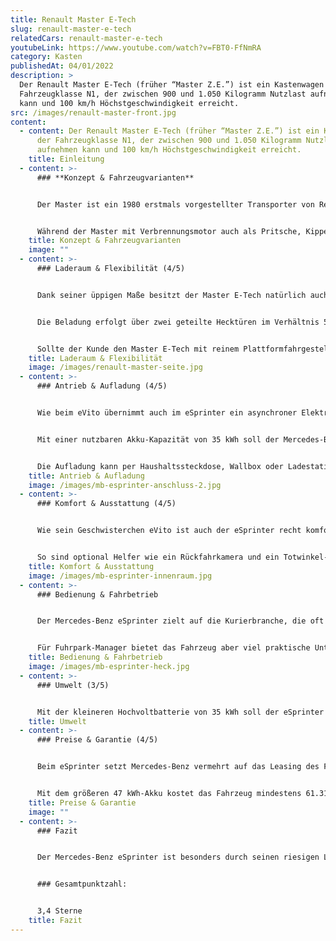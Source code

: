 ```yaml
---
title: Renault Master E-Tech
slug: renault-master-e-tech
relatedCars: renault-master-e-tech
youtubeLink: https://www.youtube.com/watch?v=FBT0-FfNmRA
category: Kasten
publishedAt: 04/01/2022
description: >
  Der Renault Master E-Tech (früher “Master Z.E.”) ist ein Kastenwagen der
  Fahrzeugklasse N1, der zwischen 900 und 1.050 Kilogramm Nutzlast aufnehmen
  kann und 100 km/h Höchstgeschwindigkeit erreicht.
src: /images/renault-master-front.jpg
content:
  - content: Der Renault Master E-Tech (früher “Master Z.E.”) ist ein Kastenwagen
      der Fahrzeugklasse N1, der zwischen 900 und 1.050 Kilogramm Nutzlast
      aufnehmen kann und 100 km/h Höchstgeschwindigkeit erreicht.
    title: Einleitung
  - content: >-
      ### **Konzept & Fahrzeugvarianten**


      Der Master ist ein 1980 erstmals vorgestellter Transporter von Renault, der seit 2010 in der dritten Generation gebaut wird. Der Master III ist in Kooperation entwickelt worden und folglich das Schwestermodell des Opel Movano B sowie des Nissan NV400. 2018 wurde mit dem Master Z.E. („Zero Emission“) eine rein elektrische Version eingeführt, welche seitdem das größte Elektro-Modell von Renault darstellt. Inzwischen heisst das Fahrzeug Master E-Tech.


      Während der Master mit Verbrennungsmotor auch als Pritsche, Kipper, mit Kofferaufbau und zur Personenbeförderung („Combi“ und „Bus“) erhältlich ist, gibt es den Master Z.E. nur als Kastenwagen oder mit reinem Plattformfahrgestell für individuelle Aufbauten. Als Kastenwagen gibt es ihn in drei Längen: 5,08 Meter (L1), 5,58 Meter (L2) sowie ganze 6,27 Meter (L3). Bei der kurzen Version kann der Kunde außerdem zwischen zwei Höhen wählen: 2,31 Meter (H1) und 2,50 Meter (H2). Die längeren Modelle sind nur mit hoher Karosserie verfügbar. In der Fahrerkabine können bis zu drei Personen befördert werden, eine Doppelkabine ist in der Elektro-Variante leider nicht verfügbar.
    title: Konzept & Fahrzeugvarianten
    image: ""
  - content: >-
      ### Laderaum & Flexibilität (4/5)


      Dank seiner üppigen Maße besitzt der Master E-Tech natürlich auch innen viel Platz. So stehen selbst in der kleinsten Version (L1H1) bis zu 7,75 m³ Ladevolumen bei einer maximalen Ladelänge von 2,58 Meter zur Verfügung. Das größte Modell (L3H2) bietet ganze 12,48 m³ Raum für Ladung bei einer Ladelänge von 3,73 Meter. Bei der Zuladung verhält es sich entgegengesetzt: Die kleinste Version hat mit 1.053 Kilogramm die höchste Nutzlast, während der größte Master mit 900 Kilogramm am wenigsten Gewicht zuladen kann.


      Die Beladung erfolgt über zwei geteilte Hecktüren im Verhältnis 50:50 oder über eine seitliche Schiebetür rechts. Auch eine zweite Schiebetür ist gegen Aufpreis erhältlich. Die Höhe der Ladeschwelle variiert minimal im Bereich von 54 bis 56 Zentimeter über dem Boden. Dank einer Durchladehöhe am Heck von 1,63 Meter (H1) bis 1,82 Meter (H2) können auch sehr sperrige Güter einfach verstaut werden.


      Sollte der Kunde den Master E-Tech mit reinem Plattformfahrgestell kaufen, um einen individuellen Aufbau montieren zu lassen, hat er die Wahl zwischen zwei Radstand-Längen. Deren Nutzlast liegt bei 1.280 bzw. 1.302 Kilogramm, bei denen aber natürlich noch der zusätzliche Aufbau mit einberechnet werden muss.
    title: Laderaum & Flexibilität
    image: /images/renault-master-seite.jpg
  - content: >-
      ### Antrieb & Aufladung (4/5)


      Wie beim eVito übernimmt auch im eSprinter ein asynchroner Elektromotor mit einer Leistung von 85 kW den Antrieb auf die Vorderachse. Dieser entwickelt ein maximales Drehmoment von 295 Nm und kann das Fahrzeug auf bis zu 120 Km/h bringen. Die Höchstgeschwindigkeit in der Standard-Version allerdings bei 80 Km/h abgeriegelt und kann optional auf 100 Km/h oder eben 120 Km/h hochgesetzt werden. Jedoch dürfte bei solchen Geschwindigkeiten die Reichweite deutlich geringer ausfallen.


      Mit einer nutzbaren Akku-Kapazität von 35 kWh soll der Mercedes-Benz eSprinter rund 120 Kilometer weit kommen, bei dem größeren Akku mit 47 kWh sind laut Hersteller knapp 160 Kilometer drin. Leider ist anzunehmen, dass bei hoher Zuladung und in zähem Stadtverkehr diese Angaben wohl nicht erreicht werden dürfen. Allerdings arbeitet das Fahrzeug mit Rekuperation in gleich vier wählbaren Stufen, wodurch der Akku während der Fahrt wieder aufgeladen wird.


      Die Aufladung kann per Haushaltssteckdose, Wallbox oder Ladestation mit Wechsel- oder Gleichstrom erfolgen. Eine Vollladung per Wechselstrom mit 7,4 kW soll in rund 6 Stunden (35 kWh) bzw. etwa 8 Stunden (47 kWh) erledigt sein. Bei der Aufladung über eine Gleichstrom-Ladestation mit optional verfügbaren 80 kW soll der Akku laut Hersteller in gerade einmal 20 Minuten von 10% auf 80% gebracht werden.
    title: Antrieb & Aufladung
    image: /images/mb-esprinter-anschluss-2.jpg
  - content: >-
      ### Komfort & Ausstattung (4/5)


      Wie sein Geschwisterchen eVito ist auch der eSprinter recht komfortabel ausgestattet im Vergleich zu Nutzfahrzeugen anderer Hersteller. Als Serienausstattung sind bereits eine Sitzheizung für den Fahrer, ein digitales Radio (DAB) sowie ein elektronisches Stabilitätsprogramm (ESP) integriert. Bei der verfügbaren Zusatzausstattung bietet Mercedes-Benz viele Optionen für den Stadtverkehr an, da der eSprinter wohl bevorzugt in dieser Umgebung genutzt werden wird.


      So sind optional Helfer wie ein Rückfahrkamera und ein Totwinkel-Assistent verfügbar, welche bei der Größe und Unübersichtlichkeit des Fahrzeugs nützlich sein können. Weitere Extras sind zum Beispiel eine Klimaanlage sowie ein LED-Lichtband zur Beleuchtung des Laderaums. Auch ein dritter Sitzplatz in der Kabine ist gegen Aufpreis verfügbar.
    title: Komfort & Ausstattung
    image: /images/mb-esprinter-innenraum.jpg
  - content: >-
      ### Bedienung & Fahrbetrieb


      Der Mercedes-Benz eSprinter zielt auf die Kurierbranche, die oft im urbanen Raum tätig ist. Allerdings ist das Fahrzeug durch seine Größe sicher kein ideales Stadtauto. Die fehlenden Fenster in der Kastenwagen-Version tun ihr übriges. Eine Rückfahrkamera oder gar eine 360-Grad-Kamera sind deshalb ideale Helfer, kosten aber leider extra.


      Für Fuhrpark-Manager bietet das Fahrzeug aber viel praktische Unterstützung. So können die eSprinter einer Flotte zum Beispiel auch vom Fuhrparkmanager per App geöffnet werden, ohne dass der Mitarbeiter einen Schlüssel benötigt. So werden Fahrzeugwechsel bei vielen Fahrern vereinfacht. Außerdem können via Smartphone alle Transporter der Flotte jederzeit in Echtzeit verfolgt und mit neuen Aufträgen versorgt werden.
    title: Bedienung & Fahrbetrieb
    image: /images/mb-esprinter-heck.jpg
  - content: >-
      ### Umwelt (3/5)


      Mit der kleineren Hochvoltbatterie von 35 kWh soll der eSprinter ca. 37,1 kWh auf 100 Kilometer verbrauchen. Bei der größeren Version mit 47 kWh liegt der Verbrauch interessanterweise niedriger bei nur 32,5 kWh / 100 Km. Damit soll das Fahrzeug knapp 160 Kilometer weit fahren können. Ein Solarmodul für mehr Reichweite wird derzeit nicht angeboten.
    title: Umwelt
  - content: >-
      ### Preise & Garantie (4/5)


      Beim eSprinter setzt Mercedes-Benz vermehrt auf das Leasing des Fahrzeugs. So ist der große Elektro-Transporter laut Hersteller ab 299 Euro im Monat erhältlich. Beim Kaufpreis startet der eSprinter als 35 kWh-Version bei einem Listenpreis von 54.090 Euro, wodurch sich ein Kaufpreis inklusive Mehrwertsteuer von 64.367,10 Euro ergibt. 


      Mit dem größeren 47 kWh-Akku kostet das Fahrzeug mindestens 61.310 Euro netto. In allen Angeboten ist der Akku mit enthalten und muss nicht gemietet werden. Wie auf alle Transporter gibt Mercedes-Benz auch auf den eSprinter eine Neufahrzeug-Garantie von 24 Monaten, welche ohne Kilometerbegrenzung gilt.
    title: Preise & Garantie
    image: ""
  - content: >-
      ### Fazit


      Der Mercedes-Benz eSprinter ist besonders durch seinen riesigen Laderaum von 11 m³ für den Waren- und Gütertransport von großen Lademengen interessant. Aber auch in Sachen Komfort ist das Fahrzeug anderen Nutzfahrzeugen überlegen. Die Elektroversion bietet sich aber vorerst nur für den Stadtverkehr oder kürzere Überlandstrecken an, da die angegeben Reichweiten mit Ladung wohl nicht zu erreichen sind.


      ### Gesamtpunktzahl:


      3,4 Sterne
    title: Fazit
---
```

